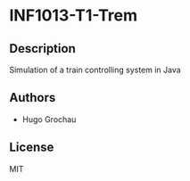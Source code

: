 # INF1013-T1-Trem 

## Description
Simulation of a train controlling system in Java

## Authors
* Hugo Grochau

## License
MIT
